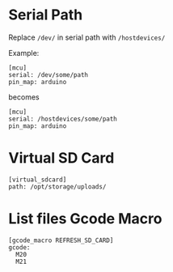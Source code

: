 # Serial Path
Replace ```/dev/``` in serial path with ```/hostdevices/```

Example:
```
[mcu]
serial: /dev/some/path
pin_map: arduino
```
becomes
```
[mcu]
serial: /hostdevices/some/path
pin_map: arduino
```

# Virtual SD Card
```
[virtual_sdcard]
path: /opt/storage/uploads/
```

# List files Gcode Macro
```
[gcode_macro REFRESH_SD_CARD]
gcode:
  M20
  M21
```
